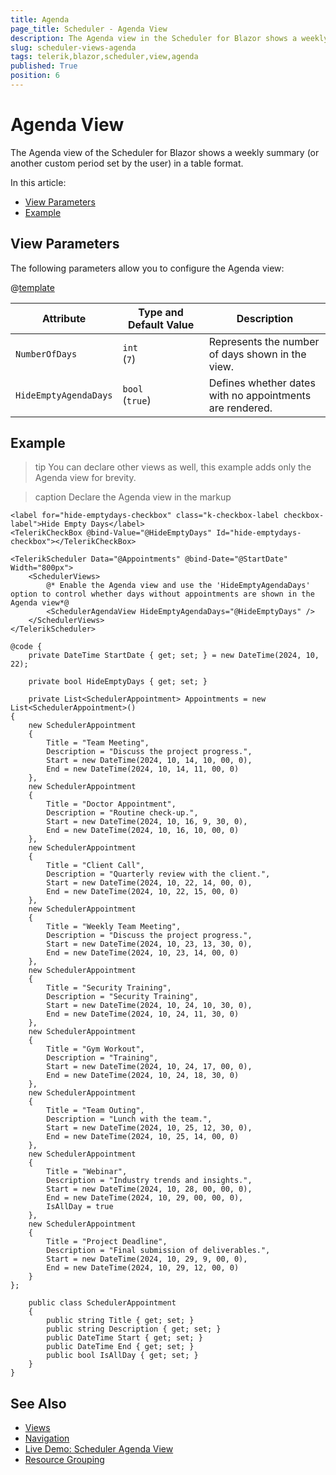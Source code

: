 ```yaml
---
title: Agenda
page_title: Scheduler - Agenda View
description: The Agenda view in the Scheduler for Blazor shows a weekly summary or a user-defined custom period in a table format, providing a clear event overview.
slug: scheduler-views-agenda
tags: telerik,blazor,scheduler,view,agenda
published: True
position: 6
---
```


# Agenda View

The Agenda view of the Scheduler for Blazor shows a weekly summary (or another custom period set by the user) in a table format.

In this article:

* [View Parameters](#view-parameters)
* [Example](#example)

## View Parameters

The following parameters allow you to configure the Agenda view:

@[template](/_contentTemplates/common/parameters-table-styles.md#table-layout)

| Attribute | Type and Default&nbsp;Value | Description |
| --- | --- | --- |
| `NumberOfDays` | `int` <br /> (`7`) | Represents the number of days shown in the view. |
| `HideEmptyAgendaDays` | `bool` <br /> (`true`) | Defines whether dates with no appointments are rendered. |

## Example

>tip You can declare other views as well, this example adds only the Agenda view for brevity.

>caption Declare the Agenda view in the markup

````RAZOR
<label for="hide-emptydays-checkbox" class="k-checkbox-label checkbox-label">Hide Empty Days</label>
<TelerikCheckBox @bind-Value="@HideEmptyDays" Id="hide-emptydays-checkbox"></TelerikCheckBox>

<TelerikScheduler Data="@Appointments" @bind-Date="@StartDate" Width="800px">
    <SchedulerViews>
        @* Enable the Agenda view and use the 'HideEmptyAgendaDays' option to control whether days without appointments are shown in the Agenda view*@
        <SchedulerAgendaView HideEmptyAgendaDays="@HideEmptyDays" />
    </SchedulerViews>
</TelerikScheduler>

@code {
    private DateTime StartDate { get; set; } = new DateTime(2024, 10, 22);

    private bool HideEmptyDays { get; set; }

    private List<SchedulerAppointment> Appointments = new List<SchedulerAppointment>()
{
    new SchedulerAppointment
    {
        Title = "Team Meeting",
        Description = "Discuss the project progress.",
        Start = new DateTime(2024, 10, 14, 10, 00, 0),
        End = new DateTime(2024, 10, 14, 11, 00, 0)
    },
    new SchedulerAppointment
    {
        Title = "Doctor Appointment",
        Description = "Routine check-up.",
        Start = new DateTime(2024, 10, 16, 9, 30, 0),
        End = new DateTime(2024, 10, 16, 10, 00, 0)
    },
    new SchedulerAppointment
    {
        Title = "Client Call",
        Description = "Quarterly review with the client.",
        Start = new DateTime(2024, 10, 22, 14, 00, 0),
        End = new DateTime(2024, 10, 22, 15, 00, 0)
    },
    new SchedulerAppointment
    {
        Title = "Weekly Team Meeting",
        Description = "Discuss the project progress.",
        Start = new DateTime(2024, 10, 23, 13, 30, 0),
        End = new DateTime(2024, 10, 23, 14, 00, 0)
    },
    new SchedulerAppointment
    {
        Title = "Security Training",
        Description = "Security Training",
        Start = new DateTime(2024, 10, 24, 10, 30, 0),
        End = new DateTime(2024, 10, 24, 11, 30, 0)
    },
    new SchedulerAppointment
    {
        Title = "Gym Workout",
        Description = "Training",
        Start = new DateTime(2024, 10, 24, 17, 00, 0),
        End = new DateTime(2024, 10, 24, 18, 30, 0)
    },
    new SchedulerAppointment
    {
        Title = "Team Outing",
        Description = "Lunch with the team.",
        Start = new DateTime(2024, 10, 25, 12, 30, 0),
        End = new DateTime(2024, 10, 25, 14, 00, 0)
    },
    new SchedulerAppointment
    {
        Title = "Webinar",
        Description = "Industry trends and insights.",
        Start = new DateTime(2024, 10, 28, 00, 00, 0),
        End = new DateTime(2024, 10, 29, 00, 00, 0),
        IsAllDay = true
    },
    new SchedulerAppointment
    {
        Title = "Project Deadline",
        Description = "Final submission of deliverables.",
        Start = new DateTime(2024, 10, 29, 9, 00, 0),
        End = new DateTime(2024, 10, 29, 12, 00, 0)
    }
};

    public class SchedulerAppointment
    {
        public string Title { get; set; }
        public string Description { get; set; }
        public DateTime Start { get; set; }
        public DateTime End { get; set; }
        public bool IsAllDay { get; set; }
    }
}
````

## See Also

* [Views](slug://scheduler-views-overview)
* [Navigation](slug://scheduler-navigation)
* [Live Demo: Scheduler Agenda View](https://demos.telerik.com/blazor-ui/scheduler/agenda-view)
* [Resource Grouping](slug://scheduler-resource-grouping)

